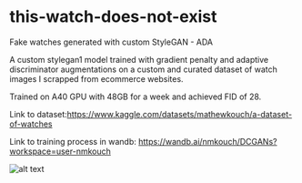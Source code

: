 # this-watch-does-not-exist
Fake watches generated with custom StyleGAN - ADA

A custom stylegan1 model trained with gradient penalty and adaptive discriminator augmentations on a custom and curated dataset of watch images I scrapped from ecommerce websites. 

Trained on A40 GPU with 48GB for a week and achieved FID of 28.

Link to dataset:https://www.kaggle.com/datasets/mathewkouch/a-dataset-of-watches

Link to training process in wandb: https://wandb.ai/nmkouch/DCGANs?workspace=user-nmkouch

![alt text](https://github.com/MathewKouch/this-watch-does-not-exist/blob/main/fakes.gif)


